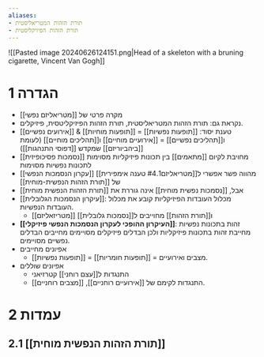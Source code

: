 ```yaml
---
aliases:
- תורת הזהות המטריאליסטית
- תורת הזהות הפיזיקליסטית
---
```


![[Pasted image 20240626124151.png|Head of a skeleton with a bruning cigarette, Vincent Van Gogh]]

# 1	הגדרה

- מקרה פרטי של [[מטריאליזם נפשי]]
- נקראת גם: תורת הזהות המטריאליסטית, תורת הזהות הפיזיקליטסית, פיזיקלים.
- טענת יסוד: [[תופעות נפשיות]] = [[תופעות מוחיות]] & [[אירועים נפשיים]] ו[[תהליכים נפשיים]] = [[אירועיים מוחיים]] ו[[תהליכים מוחיים]] (לעומת [[ביהביוריזם]] שמקדש [[דפוסי התנהגות]])
- [[נסמכות פסיכופיזית]] מחויבת לקיום [[מתאמים]] בין תכונות פיזיקליות מסוימות לתכונות נפשיות מסוימות
- [[עקרון הנסמכות הנפשי]] מהווה פשר אפשרי ל[[מטריאליזם#4.1 טענה אימפירית]] של [[תורת הזהות הנפשית-מוחית]]
- אבל, [[נסמכות נפשית מוחית]] אינה גוררת את [[תורת הזהות הנפשית מוחית]]
- [[עיקרון הנסמכות הגלובלית]]: מכלול העובדות הפיזיקליות קובע את מכלול העובדות הנפשיות.
	- [[מטריזאליזם]] ו[[תורת הזהות]] מחוייבים ל[[נסמכות גלובלית]]
- **[[העיקרון ההופכי לעקרון הנסמכות הנפשי פיזיקלי]]**: זהות בתכונות נפשיות מחייבת זהות בתכונות פיזיקליות ולכן הבדלים פיזיקלים מסויימים מחייבים הבדלים נפשיים מסויימים. 
- אפיונים מחייבים
	- [[תופעות נפשיות]] = מצבים ואירועיים = [[תופעות חומריות]].
- אפיונים שוללים
	- התנגדות ל[[עצם רוחני]] קטרזיאני
	- התנגדות לקימם של [[אירועיים רוחניים]], [[מצבים רוחניים]].

# 2	עמדות

## 2.1	[[תורת הזהות הנפשית מוחית]]